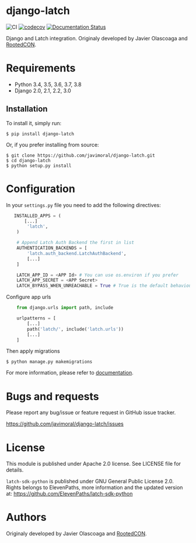 # django-latch

![CI](https://github.com/javimoral/django-latch/workflows/CI/badge.svg?)
[![codecov](https://codecov.io/gh/javimoral/django-latch/branch/master/graph/badge.svg)](https://codecov.io/gh/javimoral/django-latch)
[![Documentation Status](https://readthedocs.org/projects/django-latch/badge/?version=latest)](https://django-latch.readthedocs.io/en/latest/?badge=latest)

Django and Latch integration. Originaly developed by Javier Olascoaga and [RootedCON](http://rootedcon.com/).

# Requirements

- Python 3.4, 3.5, 3.6, 3.7, 3.8
- Django 2.0, 2.1, 2.2, 3.0

## Installation

To install it, simply run:

    $ pip install django-latch

Or, if you prefer installing from source:

    $ git clone https://github.com/javimoral/django-latch.git
    $ cd django-latch
    $ python setup.py install

# Configuration

In your `settings.py` file you need to add the following directives:

```python
   INSTALLED_APPS = (
       [...]
        'latch',
    )

    # Append Latch Auth Backend the first in list
    AUTHENTICATION_BACKENDS = [
        'latch.auth_backend.LatchAuthBackend',
        [...]
    ]

    LATCH_APP_ID = <APP Id> # You can use os.environ if you prefer
    LATCH_APP_SECRET = <APP Secret>
    LATCH_BYPASS_WHEN_UNREACHABLE = True # True is the default behaviour. Configure as you need.
```

Configure app urls

```python
    from django.urls import path, include

    urlpatterns = [
        [...]
        path('latch/', include('latch.urls'))
        [...]
    ]
```

Then apply migrations

    $ python manage.py makemigrations

For more information, please refer to [documentation](https://django-latch.readthedocs.io).

# Bugs and requests

Please report any bug/issue or feature request in GitHub issue tracker.

https://github.com/javimoral/django-latch/issues

# License

This module is published under Apache 2.0 license. See LICENSE file for details.

`latch-sdk-python` is published under GNU General Public License 2.0. Rights belongs to ElevenPaths, more information and the updated version at:
https://github.com/ElevenPaths/latch-sdk-python

# Authors

Originaly developed by Javier Olascoaga and [RootedCON](http://rootedcon.com/).
